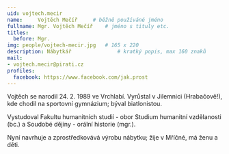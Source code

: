 ```yaml
---
uid: vojtech.mecir
name:     Vojtěch Mečíř  	# běžně používáné jméno
fullname: Mgr. Vojtěch Mečíř  	# jméno s tituly etc.
titles:
  before: Mgr.
img: people/vojtech-mecir.jpg   # 165 x 220
description: Nábytkář           	# kratký popis, max 160 znaků
mail:
- vojtech.mecir@pirati.cz
profiles:
  facebook: https://www.facebook.com/jak.prost
---
```

Vojtěch se narodil 24. 2. 1989 ve Vrchlabí. Vyrůstal v Jilemnici (Hrabačově!), kde chodil na sportovní gymnázium; býval biatlonistou.

Vystudoval Fakultu humanitních studií - obor Studium humanitní vzdělanosti (bc.) a Soudobé dějiny - orální historie (mgr.).

Nyní navrhuje a zprostředkovává výrobu nábytku; žije v Mříčné, má ženu a děti.